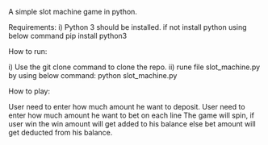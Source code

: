 A simple slot machine game in python.

Requirements:
i) Python 3 should be installed.
if not install python using below command
pip install python3

How to run:

i) Use the git clone command to clone the repo.
ii) rune file slot_machine.py by using below command:
    python slot_machine.py


How to play:

User need to enter how much amount he want to deposit.
User need to enter how much amount he want to bet on each line
The game will spin, if user win the win amount will get added to his balance else bet amount will get deducted from his balance. 